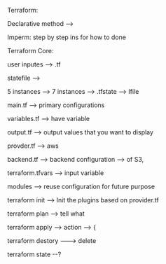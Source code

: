 Terraform: 

Declarative method --> 

Imperm: step by step ins for how to done 


Terraform Core: 

user inputes --> .tf 

statefile --> 


5 instances --> 7 instances  --> .tfstate --> Ifile 

main.tf --> primary configurations 

variables.tf --> have variable 

output.tf --> output values that you want to display 

provder.tf --> aws 

backend.tf --> backend configuration --> of S3, 

terraform.tfvars --> input variable 

modules --> reuse configuration for future purpose 


terraform init --> Init the plugins based on provider.tf

terraform plan --> tell what 

terraform apply --> action --> { 

terraform destory ---> delete 

terraform state --?  


